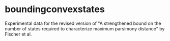# boundingconvexstates
Experimental data for the revised version of "A strengthened bound on the number of states required to characterize maximum parsimony distance" by Fischer et al.
